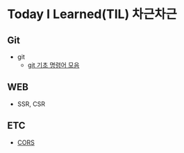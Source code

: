 # Today I Learned(TIL) 차근차근

## Git

- git
  - [git 기초 명령어 모음](https://github.com/qorlgns1/TIL/blob/master/Git/git-%EB%AA%85%EB%A0%B9%EC%96%B4%EB%AA%A8%EC%9D%8C.md)

## WEB

- SSR, CSR

## ETC

- [CORS](https://github.com/qorlgns1/TIL/blob/master/ETC/CORS.md)
